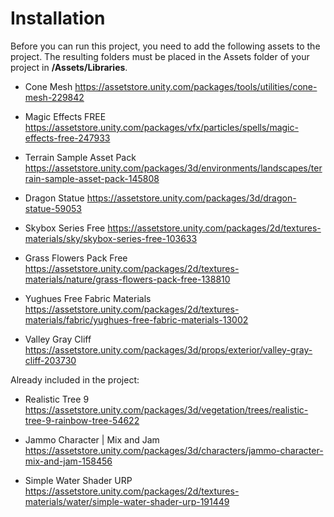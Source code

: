 # Installation

Before you can run this project, you need to add the following assets to the project.
The resulting folders must be placed in the Assets folder of your project in **/Assets/Libraries**.

- Cone Mesh
https://assetstore.unity.com/packages/tools/utilities/cone-mesh-229842

- Magic Effects FREE
https://assetstore.unity.com/packages/vfx/particles/spells/magic-effects-free-247933

- Terrain Sample Asset Pack
https://assetstore.unity.com/packages/3d/environments/landscapes/terrain-sample-asset-pack-145808

- Dragon Statue
https://assetstore.unity.com/packages/3d/dragon-statue-59053

- Skybox Series Free
https://assetstore.unity.com/packages/2d/textures-materials/sky/skybox-series-free-103633

- Grass Flowers Pack Free
https://assetstore.unity.com/packages/2d/textures-materials/nature/grass-flowers-pack-free-138810

- Yughues Free Fabric Materials
https://assetstore.unity.com/packages/2d/textures-materials/fabric/yughues-free-fabric-materials-13002

- Valley Gray Cliff
https://assetstore.unity.com/packages/3d/props/exterior/valley-gray-cliff-203730

Already included in the project:

- Realistic Tree 9
https://assetstore.unity.com/packages/3d/vegetation/trees/realistic-tree-9-rainbow-tree-54622

- Jammo Character | Mix and Jam
https://assetstore.unity.com/packages/3d/characters/jammo-character-mix-and-jam-158456

- Simple Water Shader URP
  https://assetstore.unity.com/packages/2d/textures-materials/water/simple-water-shader-urp-191449